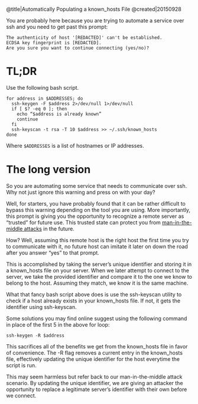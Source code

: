 @title|Automatically Populating a known_hosts File
@created|20150928

You are probably here because you are trying to automate a service over ssh and you need to get past this prompt:

```
The authenticity of host '[REDACTED]' can't be established.
ECDSA key fingerprint is [REDACTED].
Are you sure you want to continue connecting (yes/no)?
```

# TL;DR

Use the following bash script.

```
for address in $ADDRESSES; do
  ssh-keygen -F $address 2>/dev/null 1>/dev/null
  if [ $? -eq 0 ]; then
    echo “$address is already known”
    continue
  fi
  ssh-keyscan -t rsa -T 10 $address >> ~/.ssh/known_hosts
done
```

Where `$ADDRESSES` is a list of hostnames or IP addresses.

# The long version

So you are automating some service that needs to communicate over ssh. Why not just ignore this warning and press on with your day?

Well, for starters, you have probably found that it can be rather difficult to bypass this warning depending on the tool you are using. More importantly, this prompt is giving you the opportunity to recognize a remote server as “trusted” for future use. This trusted state can protect you from [man-in-the-middle attacks](https://www.wikiwand.com/en/Man-in-the-middle_attack) in the future.

How? Well, assuming this remote host is the right host the first time you try to communicate with it, no future host can imitate it later on down the road after you answer “yes” to that prompt.

This is accomplished by taking the server’s unique identifier and storing it in a known_hosts file on your server. When we later attempt to connect to the server, we take the provided identifier and compare it to the one we know to belong to the host. Assuming they match, we know it is the same machine.

What that fancy bash script above does is use the ssh-keyscan utility to check if a host already exists in your known_hosts file. If not, it gets the identifier using ssh-keyscan.

Some solutions you may find online suggest using the following command in place of the first 5 in the above for loop:

```
ssh-keygen -R $address
```

This sacrifices all of the benefits we get from the known_hosts file in favor of convenience. The -R flag removes a current entry in the known_hosts file, effectively updating the unique identifier for the host everytime the script is run.

This may seem harmless but refer back to our man-in-the-middle attack scenario. By updating the unique identifier, we are giving an attacker the opportunity to replace a legitimate server’s identifier with their own before we connect.
